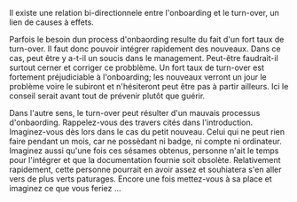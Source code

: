 Il existe une relation bi-directionnele entre l'onboarding et le turn-over, un lien de causes à effets.

Parfois le besoin dun process d'onbaording resulte du fait d'un fort taux de turn-over. Il faut donc pouvoir intégrer
rapidement des nouveaux.
Dans ce cas, peut être y a-t-il un soucis dans le management. Peut-être faudrait-il surtout cerner et corriger ce probblème.
Un fort taux de turn-over est fortement préjudiciable à l'onboarding; les nouveaux verront un jour le problème voire le
subiront et n'hésiteront peut être pas à partir ailleurs. Ici le conseil serait avant tout de prévenir plutôt que guérir.

Dans l'autre sens, le turn-over peut résulter d'un mauvais processus d'onbaording.
Rappelez-vous des travers cités dans l'introduction. Imaginez-vous dès lors dans le cas du petit nouveau. Celui qui ne peut
rien faire pendant un mois, car ne possèdant ni badge, ni compte ni ordinateur. Imaginez aussi qu'une fois ces sésames
obtenus, personne n'ait le temps pour l'intégrer et que la documentation fournie soit obsolète.
Relativement rapidement, cette personne pourrait en avoir assez et souhiatera s'en aller vers de plus verts paturages.
Encore une fois mettez-vous à sa place et imaginez ce que vous feriez ...

